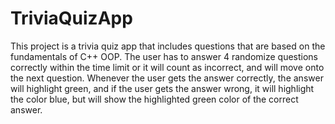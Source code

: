 # TriviaQuizApp
This project is a trivia quiz app that includes questions that are based on the fundamentals of C++ OOP. The user has to answer 4 randomize questions correctly within the time limit or it will count as incorrect, and will move onto the next question. Whenever the user gets the answer correctly, the answer will highlight green, and if the user gets the answer wrong, it will highlight the color blue, but will show the highlighted green color of the correct answer.
